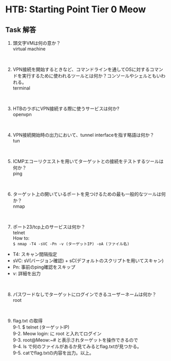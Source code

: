 # HTB: Starting Point Tier 0 Meow

## Task 解答

1. 頭文字VMは何の意か？  
virtual machine  
<br>

2. VPN接続を開始するときなど、コマンドラインを通してOSに対するコマンドを実行するために使われるツールとは何か？コンソールやシェルともいわれる。  
terminal
<br>

3. HTBのラボにVPN接続する際に使うサービスは何か?  
openvpn
<br>

4. VPN接続開始時の出力において、tunnel interfaceを指す略語は何か？  
tun
<br>

5. ICMPエコーリクエストを用いてターゲットとの接続をテストするツールは何か？  
ping
<br>

6. ターゲット上の開いているポートを見つけるための最も一般的なツールは何か？  
nmap
<br>

7. ポート23/tcp上のサービスは何か？  
telnet  
How to:  
  `$ nmap -T4 -sVC -Pn -v (ターゲットIP) -oA (ファイル名)`  
  - T4: スキャン間隔指定  
  - sVC: sV(バージョン確認) + sC(デフォルトのスクリプトを用いてスキャン)  
  - Pn: 事前のping確認をスキップ  
  - v: 詳細を出力  
<br>
  
8. パスワードなしでターゲットにログインできるユーザーネームは何か？  
root
<br>
  
9. flag.txt の取得  
9-1. $ telnet (ターゲットIP)  
9-2. Meow login: に root と入れてログイン  
9-3. root@Meow:~# と表示されターゲットを操作できるので  
9-4. ls で何のファイルがあるか見てみるとflag.txtが見つかる。  
9-5. catでflag.txtの内容を出力。以上。
